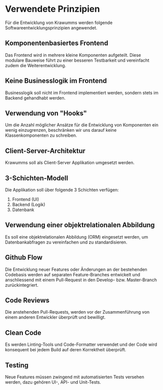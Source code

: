 # Verwendete Prinzipien
Für die Entwicklung von Krawumms werden folgende Softwareentwicklungsprinzipien angewendet.

## Komponentenbasiertes Frontend
Das Frontend wird in mehrere kleine Komponenten aufgeteilt. Diese modulare Bauweise führt zu einer besseren Testbarkeit und vereinfacht zudem die Weiterentwicklung.

## Keine Businesslogik im Frontend
Businesslogik soll nicht im Frontend implementiert werden, sondern stets im Backend gehandhabt werden.

## Verwendung von "Hooks"
Um die Anzahl möglicher Ansätze für die Entwicklung von Komponenten ein wenig einzugrenzen, beschränken wir uns darauf keine Klassenkomponenten zu schreiben.

## Client-Server-Architektur
Krawumms soll als Client-Server Applikation umgesetzt werden.

## 3-Schichten-Modell
Die Applikation soll über folgende 3 Schichten verfügen:
1. Frontend (UI)
2. Backend (Logik)
3. Datenbank

## Verwendung einer objektrelationalen Abbildung
Es soll eine objektrelationalen Abbildung (ORM) eingesetzt werden, um Datenbankabfragen zu vereinfachen und zu standardisieren.

## Github Flow
Die Entwicklung neuer Features oder Änderungen an der bestehenden Codebasis werden auf separaten Feature-Branches entwickelt und anschliessend mit einem Pull-Request in den Develop- bzw. Master-Branch zurückintegriert.

## Code Reviews 
Die anstehenden Pull-Requests, werden vor der Zusammenführung von einem anderen Entwickler überprüft und bewilligt.

## Clean Code
Es werden Linting-Tools und Code-Formatter verwendet und der Code wird konsequent bei jedem Build auf deren Korrektheit überprüft.

## Testing
Neue Features müssen zwingend mit automatisierten Tests versehen werden, dazu gehören UI-, API- und Unit-Tests.
